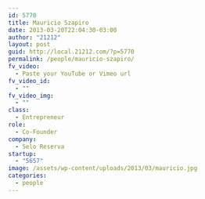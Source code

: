```yaml
---
id: 5770
title: Mauricio Szapiro
date: 2013-03-20T22:04:30-03:00
author: "21212"
layout: post
guid: http://local.21212.com/?p=5770
permalink: /people/mauricio-szapiro/
fv_video:
  - Paste your YouTube or Vimeo url
fv_video_id:
  - ""
fv_video_img:
  - ""
class:
  - Entrepreneur
role:
  - Co-Founder
company:
  - Selo Reserva
startup:
  - "5657"
image: /assets/wp-content/uploads/2013/03/mauricio.jpg
categories:
  - people
---
```

